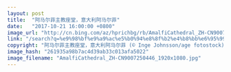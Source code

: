 ```yaml
---
layout: post
title:  "阿马尔菲主教座堂，意大利阿马尔菲"
date:   "2017-10-21 16:00:00 +0800"
image_url: "http://cn.bing.com/az/hprichbg/rb/AmalfiCathedral_ZH-CN9007250446_1920x1080.jpg"
link: "/search?q=%e9%98%bf%e9%a9%ac%e5%b0%94%e8%8f%b2%e4%b8%bb%e6%95%99%e5%ba%a7%e5%a0%82&form=hpcapt&mkt=zh-cn"
copyright: "阿马尔菲主教座堂，意大利阿马尔菲 (© Inge Johnsson/age fotostock)"
image_hash: "261935a98b7ac4d39ab33c013afa5022"
image_filename: "AmalfiCathedral_ZH-CN9007250446_1920x1080.jpg"
---
```

